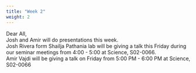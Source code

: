 ```yaml
---
title: "Week 2"
weight: 2
---
```


Dear All, </br>
Josh and Amir will do presentations this week.
</br>
Josh Rivera form Shailja Pathania lab will be giving a talk this Friday during our seminar meetings from 4:00 - 5:00 at Science, S02-0066. 
</br>
Amir Vajdi will be giving a talk on Friday from 5:00 PM - 6:00 PM at Science, S02-0066